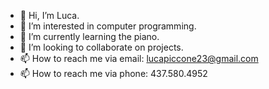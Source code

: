 - 👋 Hi, I’m Luca.
- 👀 I’m interested in computer programming.
- 🌱 I’m currently learning the piano.
- 💞️ I’m looking to collaborate on projects.
- 📫 How to reach me via email: lucapiccone23@gmail.com
- 📫 How to reach me via phone: 437.580.4952

<!---
LucaCain/LucaCain is a ✨ special ✨ repository because its `README.md` (this file) appears on your GitHub profile.
You can click the Preview link to take a look at your changes.
--->
